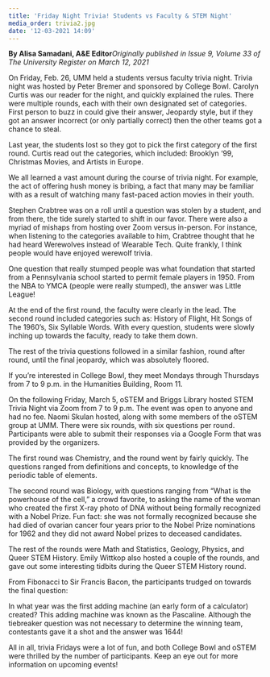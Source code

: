 ```yaml
---
title: 'Friday Night Trivia! Students vs Faculty & STEM Night'
media_order: trivia2.jpg
date: '12-03-2021 14:09'
---
```


**By Alisa Samadani, A&E Editor**_Originally published in Issue 9, Volume 33 of The University Register on March 12, 2021_

On Friday, Feb. 26, UMM held a students versus faculty trivia night. Trivia night was hosted by Peter Bremer and sponsored by College Bowl. Carolyn Curtis was our reader for the night, and quickly explained the rules. There were multiple rounds, each with their own designated set of categories. First person to buzz in could give their answer, Jeopardy style, but if they got an answer incorrect (or only partially correct) then the other teams got a chance to steal.

Last year, the students lost so they got to pick the first category of the first round. Curtis read out the categories, which included: Brooklyn ‘99, Christmas Movies, and Artists in Europe.

We all learned a vast amount during the course of trivia night. For example, the act of offering hush money is bribing, a fact that many may be familiar with as a result of watching many fast-paced action movies in their youth.

Stephen Crabtree was on a roll until a question was stolen by a student, and from there, the tide surely started to shift in our favor. There were also a myriad of mishaps from hosting over Zoom versus in-person. For instance, when listening to the categories available to him, Crabtree thought that he had heard Werewolves instead of Wearable Tech. Quite frankly, I think people would have enjoyed werewolf trivia.

One question that really stumped people was what foundation that started from a Pennsylvania school started to permit female players in 1950. From the NBA to YMCA (people were really stumped), the answer was Little League!

At the end of the first round, the faculty were clearly in the lead. The second round included categories such as: History of Flight, Hit Songs of The 1960’s, Six Syllable Words. With every question, students were slowly inching up towards the faculty, ready to take them down. 

The rest of the trivia questions followed in a similar fashion, round after round, until the final jeopardy, which was absolutely floored. 

If you’re interested in College Bowl, they meet Mondays through Thursdays from 7 to 9 p.m. in the Humanities Building, Room 11.

On the following Friday, March 5, oSTEM and Briggs Library hosted STEM Trivia Night via Zoom from 7 to 9 p.m. The event was open to anyone and had no fee. Naomi Skulan hosted, along with some members of the oSTEM group at UMM. There were six rounds, with six questions per round. Participants were able to submit their responses via a Google Form that was provided by the organizers. 

The first round was Chemistry, and the round went by fairly quickly. The questions ranged from definitions and concepts, to knowledge of the periodic table of elements.

The second round was Biology, with questions ranging from “What is the powerhouse of the cell,” a crowd favorite, to asking the name of the woman who created the first X-ray photo of DNA without being formally recognized with a Nobel Prize. Fun fact: she was not formally recognized because she had died of ovarian cancer four years prior to the Nobel Prize nominations for 1962 and they did not award Nobel prizes to deceased candidates.

The rest of the rounds were Math and Statistics, Geology, Physics, and Queer STEM History. Emily Wittkop also hosted a couple of the rounds, and gave out some interesting tidbits during the Queer STEM History round. 

From Fibonacci to Sir Francis Bacon, the participants trudged on towards the final question:

In what year was the first adding machine (an early form of a calculator) created? This adding machine was known as the Pascaline. Although the tiebreaker question was not necessary to determine the winning team, contestants gave it a shot and the answer was 1644!

All in all, trivia Fridays were a lot of fun, and both College Bowl and oSTEM were thrilled by the number of participants. Keep an eye out for more information on upcoming events!